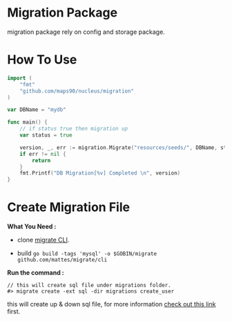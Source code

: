 # Migration Package
migration package rely on config and storage package.

# How To Use
```go
import (
    "fmt"
    "github.com/maps90/nucleus/migration"
)

var DBName = "mydb"

func main() {
    // if status true then migration up
    var status = true

    version, _, err := migration.Migrate("resources/seeds/", DBName, status)
    if err != nil {
        return
    }
    fmt.Printf("DB Migration[%v] Completed \n", version)
}

```

# Create Migration File

__What You Need :__

- clone [migrate CLI](github.com/golang-migrate/migrate/cli).

- build ```go build -tags 'mysql' -o $GOBIN/migrate github.com/mattes/migrate/cli```


__Run the command :__
```
// this will create sql file under migrations folder.
#> migrate create -ext sql -dir migrations create_user
```

this will create up & down sql file, for more information [check out this link](github.com/golang-migrate/migrate) first.
